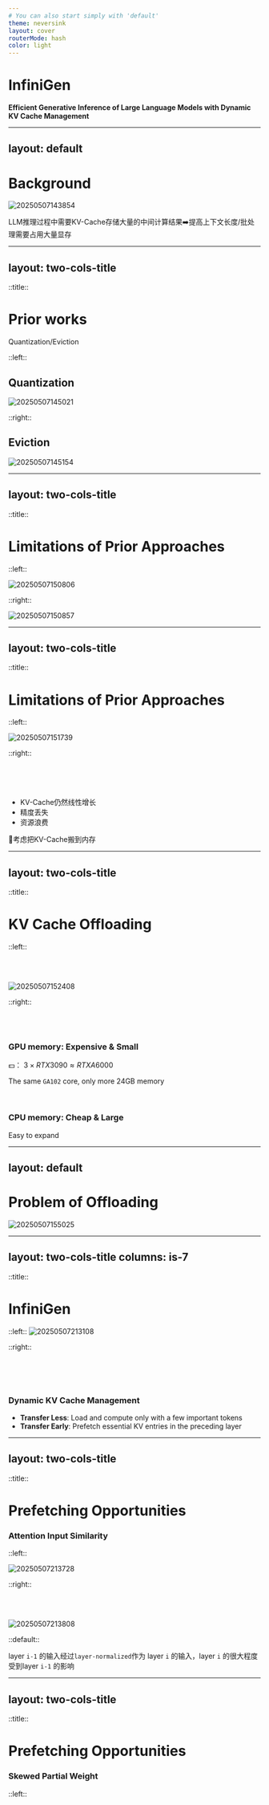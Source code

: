 ```yaml
---
# You can also start simply with 'default'
theme: neversink
layout: cover
routerMode: hash
color: light
---
```


# InfiniGen

**Efficient Generative Inference of Large Language Models  with Dynamic KV Cache Management**


---
layout: default
---

# Background

![20250507143854](https://markdown-1308105459.cos.ap-beijing.myqcloud.com/Typora/20250507143854.png)

LLM推理过程中需要KV-Cache存储大量的中间计算结果➡️提高上下文长度/批处理需要占用大量显存

---
layout: two-cols-title
---

::title::

# Prior works

Quantization/Eviction

::left::

## Quantization

![20250507145021](https://markdown-1308105459.cos.ap-beijing.myqcloud.com/Typora/20250507145021.png)

::right::

## Eviction

![20250507145154](https://markdown-1308105459.cos.ap-beijing.myqcloud.com/Typora/20250507145154.png)


---
layout: two-cols-title
---

::title::

# Limitations of Prior Approaches

::left::

![20250507150806](https://markdown-1308105459.cos.ap-beijing.myqcloud.com/Typora/20250507150806.png)

::right::

![20250507150857](https://markdown-1308105459.cos.ap-beijing.myqcloud.com/Typora/20250507150857.png)




---
layout: two-cols-title
---

::title::

# Limitations of Prior Approaches

::left::

![20250507151739](https://markdown-1308105459.cos.ap-beijing.myqcloud.com/Typora/20250507151739.png)

::right::

<br/>
<br/>
<br/>

 - KV-Cache仍然线性增长
 - 精度丢失
 - 资源浪费

🤔考虑把KV-Cache搬到内存


---
layout: two-cols-title
---
::title::

# KV Cache Offloading

::left::

<br/>
<br/>

![20250507152408](https://markdown-1308105459.cos.ap-beijing.myqcloud.com/Typora/20250507152408.png)

::right::

<br/>
<br/>

### GPU memory: Expensive & Small

💵：
$3 \times RTX 3090 \approx RTX A6000$ 

The same `GA102` core, only more 24GB memory

<br/>

### CPU memory: Cheap  & Large

Easy to expand

---
layout: default
---

# Problem of Offloading

![20250507155025](https://markdown-1308105459.cos.ap-beijing.myqcloud.com/Typora/20250507155025.png)

---
layout: two-cols-title
columns: is-7
---

::title::
# InfiniGen

::left::
![20250507213108](https://markdown-1308105459.cos.ap-beijing.myqcloud.com/Typora/20250507213108.png)

::right::

<br/>
<br/>
<br/>

### **Dynamic KV Cache Management**

 - **Transfer Less**: Load and compute only with a few important tokens
 - **Transfer Early**: Prefetch essential KV entries in the preceding layer

---
layout: two-cols-title
---

::title::

# Prefetching Opportunities
### Attention Input Similarity
::left::

![20250507213728](https://markdown-1308105459.cos.ap-beijing.myqcloud.com/Typora/20250507213728.png)

::right::

<br/>
<br/>

![20250507213808](https://markdown-1308105459.cos.ap-beijing.myqcloud.com/Typora/20250507213808.png)

::default::

layer `i-1` 的输入经过`layer-normalized`作为 layer `i` 的输入，layer `i` 的很大程度受到layer `i-1` 的影响

---
layout: two-cols-title
---

::title::
# Prefetching Opportunities
### Skewed Partial Weight

::left::
